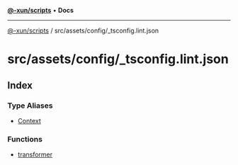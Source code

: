[**@-xun/scripts**](../../../../README.md) • **Docs**

***

[@-xun/scripts](../../../../README.md) / src/assets/config/\_tsconfig.lint.json

# src/assets/config/\_tsconfig.lint.json

## Index

### Type Aliases

- [Context](type-aliases/Context.md)

### Functions

- [transformer](functions/transformer.md)
